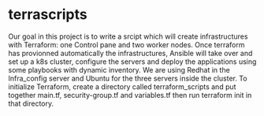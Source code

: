 # terrascripts
Our goal in this project is to write a srcipt which will create infrastructures with Terraform: one Control pane and two worker nodes. Once terraform has provionned 
automatically the infrastructures, Ansible will take over and set up a k8s cluster, configure the servers and deploy the applications using some playbooks with dynamic inventory.
We are using Redhat in the Infra_config server and Ubuntu for the three servers inside the cluster.
To initialize Terraform, create a directory called terraform_scripts and put together main.tf, security-group.tf and variables.tf then run terraform init in that directory.
